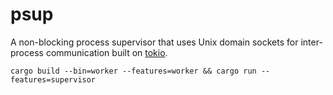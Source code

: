 # psup

A non-blocking process supervisor that uses Unix domain sockets for inter-process communication built on [tokio][].

```
cargo build --bin=worker --features=worker && cargo run --features=supervisor
```

[tokio]: https://docs.rs/tokio/
